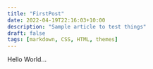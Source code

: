 ```yaml
---
title: "FirstPost"
date: 2022-04-19T22:16:03+10:00
description: "Sample article to test things"
draft: false
tags: [markdown, CSS, HTML, themes]
---
```


Hello World...
